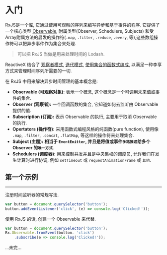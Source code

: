 # 入门

RxJS是一个库, 它通过使用可观察的序列来编写异步和基于事件的程序. 它提供了一个核心类型 [Observable](#Observable), 附属类型(Observer, Schedulers, Subjects) 和受Array附属方法的启发的操作符(`.map`, `.filter`, `.reduce`, `.every`, 等),这些数组操作符可以把异步事件作为集合来处理.

> 可以把 RxJS 当做是用来处理时间的 Lodash.

ReactiveX 结合了 [观察者模式](https://en.wikipedia.org/wiki/Observer_pattern), [迭代模式](https://en.wikipedia.org/wiki/Iterator_pattern#JavaScript), [使用集合的函数式编成](http://martinfowler.com/articles/collection-pipeline/#NestedOperatorExpressions), 以满足一种李享方式来管理时间序列所需要的一切.

在 RxJS 中用来解决异步时间管理的基本概念是:

* **Observable (可观察对象):** 表示一个概念, 这个概念是一个可调用未来值或事件的集合.
* **Observer (观察者):** 一个回调函数的集合, 它知道如何去监听由 Observable 提供的值.
* **Subscription (订阅):** 表示 Observable 的执行, 主要用于取消 Observable 的执行.
* **Opertators (操作符):** 采用函数式编程风格的纯函数(pure function), 使用像 `.map`, `.filter`, `.concat`, `.flatMap`, 等这样的操作符来处理集合.
* **Subject (主题):** **相当于 `EventEmitter`, 并且是将值或事件`多路推送`给多个 Observer 的`唯一方式`**.
* **Schedulers (调度器):** 用来控制并发并且是中央集权的调度员, 允许我们在发生计算时进行协调, 例如 `setTimeout` 或 `requestAnimationFrame` 或 `其他`.

## 第一个示例

---

注册时间监听器的常规写法.

```javascript
var button = document.querySelector('button');
button.addEventListener('click', (e) => console.log('Clicked!'));
```

使用 RxJS 的话, 创建一个 Observable 来代替.

```javascript
var button = document.querySelector('button');
Rx.Observable.fromEvent(button. 'click')
    .subscribe(e => console.log('Clicked!'));
```

...未完...
